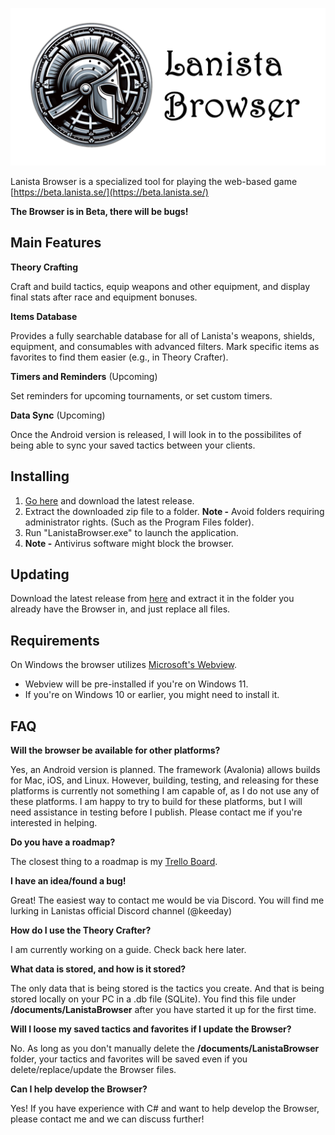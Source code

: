 
![Logo](https://raw.githubusercontent.com/keeday/LanistaBrowser/main/logo.png)




Lanista Browser is a specialized tool for playing the web-based game [https://beta.lanista.se/](https://beta.lanista.se/)

**The Browser is in Beta, there will be bugs!**

## Main Features

**Theory Crafting**

Craft and build tactics, equip weapons and other equipment, and display final stats after race and equipment bonuses.

**Items Database** 

Provides a fully searchable database for all of Lanista's weapons, shields, equipment, and consumables with advanced filters. Mark specific items as favorites to find them easier (e.g., in Theory Crafter).

**Timers and Reminders** (Upcoming)

Set reminders for upcoming tournaments, or set custom timers.

**Data Sync** (Upcoming)

Once the Android version is released, I will look in to the possibilites of being able to sync your saved tactics between your clients.

## Installing

1. [Go here](https://github.com/keeday/LanistaBrowser/releases) and download the latest release.
2. Extract the downloaded zip file to a folder.  **Note -** Avoid folders requiring administrator rights. (Such as the Program Files folder).
3. Run "LanistaBrowser.exe" to launch the application.
4. **Note -** Antivirus software might block the browser.

## Updating

Download the latest release from [here](https://github.com/keeday/LanistaBrowser/releases) and extract it in the folder you already have the Browser in, and just replace all files.

## Requirements

On Windows the browser utilizes [Microsoft's Webview](https://learn.microsoft.com/en-us/microsoft-edge/webview2/).

* Webview will be pre-installed if you're on Windows 11.
* If you're on Windows 10 or earlier, you might need to install it.

## FAQ

**Will the browser be available for other platforms?**

Yes, an Android version is planned. The framework (Avalonia) allows builds for Mac, iOS, and Linux. However, building, testing, and releasing for these platforms is currently not something I am capable of, as I do not use any of these platforms. I am happy to try to build for these platforms, but I will need assistance in testing before I publish. Please contact me if you're interested in helping.

**Do you have a roadmap?**

The closest thing to a roadmap is my [Trello Board](https://trello.com/platforms).

**I have an idea/found a bug!**

Great! The easiest way to contact me would be via Discord. You will find me lurking in Lanistas official Discord channel (@keeday)

**How do I use the Theory Crafter?**

I am currently working on a guide. Check back here later.

**What data is stored, and how is it stored?**

The only data that is being stored is the tactics you create. And that is being stored locally on your PC in a .db file (SQLite). You find this file under **/documents/LanistaBrowser** after you have started it up for the first time.

**Will I loose my saved tactics and favorites if I update the Browser?**

No. As long as you don't manually delete the **/documents/LanistaBrowser** folder, your tactics and favorites will be saved even if you delete/replace/update the Browser files.

**Can I help develop the Browser?**

Yes! If you have experience with C# and want to help develop the Browser, please contact me and we can discuss further!
